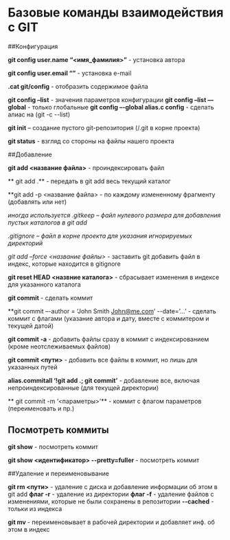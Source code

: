 # Базовые команды взаимодействия с GIT

##Конфигурация

**git config user.name “<имя_фамилия>”** - установка автора

**git config user.email “<e-mail>”** - установка e-mail

**.cat git/config** - отобразить содержимое файла

**git config –list** - значения параметров конфигурации
**git config –list —global** - только глобальные
**git config –-global alias.c config** - сделать алиас на <c> (git -c --list)

**git init** – создание пустого git-репозитория (/.git в корне проекта)

**git status** - взгляд со стороны на файлы нашего проекта

##Добавление

**git add <название файла>** - проиндексировать файл

** git add .** - передать в git add весь текущий каталог

**git add -p <название файла> - по каждому измененному фрагменту (добавлять или нет)

*иногда используется .gitkeep – файл нулевого размера для добавления пустых каталогов в git add*

*.gitignore – файл в корне проекта для указания игнорируемых директорий*

*git add –force <название файлы>* - заставить git добавить файл в индекс, которые находится в gitignore


**git reset HEAD <назвние каталога>** - сбрасывает изменения в индексе для указанного каталога

**git commit** - сделать коммит

**git commit –-author = ‘John Smith <John@me.com>’ --date=’…’ - сделать коммит с флагами (указание автора и дату, вместе с коммитером и текущей датой)

**git commit -a** - добавить файлы сразу в коммит с индексированием (кроме неотслеживаемых файлов)

**git commit <пути>** - добавить все файлы в коммит, но лишь для указанных путей

**alias.commitall ‘!git add .; git commit’** - добавление все, включая непроиндексированные (для текущей директории)

** git commit -m ‘<параметры>’** - коммит с флагом параметров (переименовать и пр.)
## Посмотреть коммиты

**git show** - посмотреть коммит

**git show <идентификатор> --pretty=fuller** - посмотреть коммит

##Удаление и переименовывание

**git rm <пути>** - удаление с диска и добавление информации об этом в git add
**флаг -r** - удаление из директории
**флаг -f** - удаление файлов с изменениями, которые не были сохранены в репозитории
**--cached** - тольки из индекса

**git mv <old><new>** - переименовывает в рабочей директории и добавляет инф. об этом в индекс